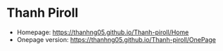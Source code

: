 # Thanh Piroll
- Homepage: https://thanhng05.github.io/Thanh-piroll/Home
- Onepage version: https://thanhng05.github.io/Thanh-piroll/OnePage
